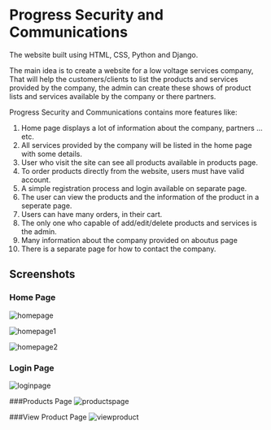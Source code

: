 # Progress Security and Communications

The website built using HTML, CSS, Python and Django.

The main idea is to create a website for a low voltage services company, 
That will help the customers/clients to list the products and services provided by the company, 
the admin can create these shows of product lists and services available by the company or there partners.

Progress Security and Communications contains more features like:
1. Home page displays a lot of information about the company, partners …etc.
2. All services provided by the company will be listed in the home page with some details.
3. User who visit the site can see all products available in products page.
4. To order products directly from the website, users must have valid account.
5. A simple registration process and login available on separate page.
6. The user can view the products and the information of the product in a seperate page.
7. Users can have many orders, in their cart.
8. The only one who capable of add/edit/delete products and services is the admin.
9. Many information about the company provided on aboutus page
10. There is a separate page for how to contact the company. 

## Screenshots

### Home Page
![homepage](https://github.com/Huthifa2023/HS_project/assets/146379471/76ec6f6b-5291-4a75-be77-fda8a9dcfad3)

![homepage1](https://github.com/Huthifa2023/HS_project/assets/146379471/74ff9650-3a02-49bc-a434-3f1b8e7d0a87)

![homepage2](https://github.com/Huthifa2023/HS_project/assets/146379471/6d0f78ba-c5d6-4d33-a228-87d3a589d528)

### Login Page
![loginpage](https://github.com/Huthifa2023/HS_project/assets/146379471/c6c5feba-a99a-4018-b670-b30ec1a6fd8b)

###Products Page
![productspage](https://github.com/Huthifa2023/HS_project/assets/146379471/8ce136db-fd65-41a8-bf60-840b17224a0e)

###View Product Page
![viewproduct](https://github.com/Huthifa2023/HS_project/assets/146379471/58b47aea-2d57-481f-9266-e4a496205937)
